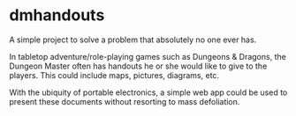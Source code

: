 # dmhandouts

A simple project to solve a problem that absolutely no one ever has.

In tabletop adventure/role-playing games such as Dungeons & Dragons, the Dungeon Master often has handouts he or she would like to give to the players.  This could include maps, pictures, diagrams, etc.

With the ubiquity of portable electronics, a simple web app could be used to present these documents without resorting to mass defoliation.
